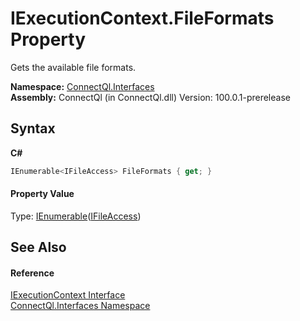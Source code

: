 # IExecutionContext.FileFormats Property 
 

Gets the available file formats.

**Namespace:**&nbsp;<a href="N_ConnectQl_Interfaces">ConnectQl.Interfaces</a><br />**Assembly:**&nbsp;ConnectQl (in ConnectQl.dll) Version: 100.0.1-prerelease

## Syntax

**C#**<br />
``` C#
IEnumerable<IFileAccess> FileFormats { get; }
```


#### Property Value
Type: <a href="http://msdn2.microsoft.com/en-us/library/9eekhta0" target="_blank">IEnumerable</a>(<a href="T_ConnectQl_Interfaces_IFileAccess">IFileAccess</a>)

## See Also


#### Reference
<a href="T_ConnectQl_Interfaces_IExecutionContext">IExecutionContext Interface</a><br /><a href="N_ConnectQl_Interfaces">ConnectQl.Interfaces Namespace</a><br />